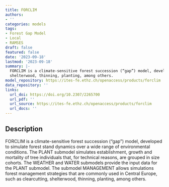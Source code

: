 ```yaml
---
title: FORCLIM
authors:
- ''
categories: models
tags:
- Forest Gap Model
- Local
- RAMSES
draft: false
featured: false
date: '2023-09-18'
lastmod: '2023-09-18'
summary: |-
  FORCLIM is a climate-sensitive forest succession (“gap”) model, developed to simulate forest stand dynamics over a wide range of environmental conditions. The PLANT submodel simulates establishment, growth and mortality of tree individuals that, for technical reasons, are grouped in size cohorts. The WEATHER and WATER submodels provide the input data for the PLANT submodel. The submodel MANAGEMENT allows simulations forest management strategies that are commonly used in Central Europe, such as clearcutting,
  shelterwood, thinning, planting, among others.
model_repository: https://ites-fe.ethz.ch/openaccess/products/forclim
data_repository: ''
links:
  url_doi: https://doi.org/10.2307/2265700
  url_pdf: ''
  url_source: https://ites-fe.ethz.ch/openaccess/products/forclim
  url_docs: ''
---
```


## Description

FORCLIM is a climate-sensitive forest succession (“gap”) model, developed to simulate forest stand dynamics over a wide range of environmental conditions. The PLANT submodel simulates establishment, growth and mortality of tree individuals that, for technical reasons, are grouped in size cohorts. The WEATHER and WATER submodels provide the input data for the PLANT submodel. The submodel MANAGEMENT allows simulations forest management strategies that are commonly used in Central Europe, such as clearcutting,
shelterwood, thinning, planting, among others.

